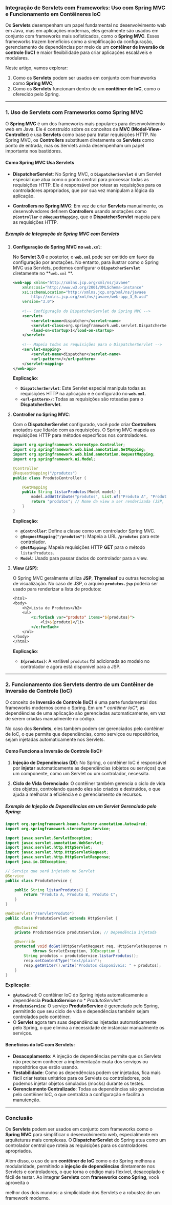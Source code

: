 ### Integração de Servlets com Frameworks: Uso com Spring MVC e Funcionamento em Contêineres IoC

Os **Servlets** desempenham um papel fundamental no desenvolvimento web em Java, mas em aplicações modernas, eles
geralmente são usados em conjunto com frameworks mais sofisticados, como o **Spring MVC**. Esses frameworks trazem
benefícios como a simplificação da configuração, gerenciamento de dependências por meio de um **contêiner de inversão de
controle (IoC)** e maior flexibilidade para criar aplicações escaláveis e modulares.

Neste artigo, vamos explorar:

1. Como os **Servlets** podem ser usados em conjunto com frameworks como **Spring MVC**;
2. Como os **Servlets** funcionam dentro de um **contêiner de IoC**, como o oferecido pelo Spring.

---

### 1. Uso de Servlets com Frameworks como Spring MVC

O **Spring MVC** é um dos frameworks mais populares para desenvolvimento web em Java. Ele é construído sobre os
conceitos de **MVC (Model-View-Controller)** e usa **Servlets** como base para tratar requisições HTTP. No Spring MVC,
os **Controllers** substituem diretamente os **Servlets** como ponto de entrada, mas os Servlets ainda desempenham um
papel importante nos bastidores.

#### Como Spring MVC Usa Servlets

- **DispatcherServlet**: No Spring MVC, o **`DispatcherServlet`** é um Servlet especial que atua como o ponto central
  para processar todas as requisições HTTP. Ele é responsável por rotear as requisições para os controladores
  apropriados, que por sua vez manipulam a lógica da aplicação.

- **Controllers no Spring MVC**: Em vez de criar **Servlets** manualmente, os desenvolvedores definem **Controllers**
  usando anotações como **`@Controller`** e **`@RequestMapping`**, que o **DispatcherServlet** mapeia para as
  requisições HTTP.

##### Exemplo de Integração de Spring MVC com Servlets

1. **Configuração do Spring MVC no `web.xml`**:

   No **Servlet 3.0** e posterior, o **`web.xml`** pode ser omitido em favor da configuração por anotações. No entanto,
   para ilustrar como o Spring MVC usa Servlets, podemos configurar o **`DispatcherServlet`** diretamente no **`web.xml`
   **.

   ```xml
   <web-app xmlns="http://xmlns.jcp.org/xml/ns/javaee"
       xmlns:xsi="http://www.w3.org/2001/XMLSchema-instance"
       xsi:schemaLocation="http://xmlns.jcp.org/xml/ns/javaee 
           http://xmlns.jcp.org/xml/ns/javaee/web-app_3_0.xsd"
       version="3.0">
       
       <!-- Configuração do DispatcherServlet do Spring MVC -->
       <servlet>
           <servlet-name>dispatcher</servlet-name>
           <servlet-class>org.springframework.web.servlet.DispatcherServlet</servlet-class>
           <load-on-startup>1</load-on-startup>
       </servlet>
       
       <!-- Mapeia todas as requisições para o DispatcherServlet -->
       <servlet-mapping>
           <servlet-name>dispatcher</servlet-name>
           <url-pattern>/</url-pattern>
       </servlet-mapping>
   </web-app>
   ```

   **Explicação**:
    - **`DispatcherServlet`**: Este Servlet especial manipula todas as requisições HTTP na aplicação e é configurado no
      **`web.xml`**.
    - **`<url-pattern>/`**: Todas as requisições são roteadas para o **DispatcherServlet**.

2. **Controller no Spring MVC**:

   Com o **DispatcherServlet** configurado, você pode criar **Controllers** anotados que lidarão com as requisições. O
   Spring MVC mapeia as requisições HTTP para métodos específicos nos controladores.

   ```java
   import org.springframework.stereotype.Controller;
   import org.springframework.web.bind.annotation.GetMapping;
   import org.springframework.web.bind.annotation.RequestMapping;
   import org.springframework.ui.Model;

   @Controller
   @RequestMapping("/produtos")
   public class ProdutoController {

       @GetMapping
       public String listarProdutos(Model model) {
           model.addAttribute("produtos", List.of("Produto A", "Produto B", "Produto C"));
           return "produtos"; // Nome da view a ser renderizada (JSP, Thymeleaf, etc.)
       }
   }
   ```

   **Explicação**:
    - **`@Controller`**: Define a classe como um controlador Spring MVC.
    - **`@RequestMapping("/produtos")`**: Mapeia a URL **`/produtos`** para este controlador.
    - **`@GetMapping`**: Mapeia requisições HTTP **GET** para o método `listarProdutos`.
    - **`Model`**: Usado para passar dados do controlador para a view.

3. **View (JSP)**:

   O Spring MVC geralmente utiliza **JSP**, **Thymeleaf** ou outras tecnologias de visualização. No caso de JSP, o
   arquivo **`produtos.jsp`** poderia ser usado para renderizar a lista de produtos:

   ```jsp
   <html>
   <body>
       <h2>Lista de Produtos</h2>
       <ul>
           <c:forEach var="produto" items="${produtos}">
               <li>${produto}</li>
           </c:forEach>
       </ul>
   </body>
   </html>
   ```

   **Explicação**:
    - **`${produtos}`**: A variável `produtos` foi adicionada ao modelo no controlador e agora está disponível para a
      JSP.

---

### 2. Funcionamento dos Servlets dentro de um Contêiner de Inversão de Controle (IoC)

O conceito de **Inversão de Controle (IoC)** é uma parte fundamental dos frameworks modernos como o Spring. Em um *
*contêiner IoC**, as dependências de uma aplicação são gerenciadas automaticamente, em vez de serem criadas manualmente
no código.

No caso dos **Servlets**, eles também podem ser gerenciados pelo contêiner de IoC, o que permite que dependências, como
serviços ou repositórios, sejam injetadas automaticamente nos Servlets.

#### Como Funciona a Inversão de Controle (IoC):

1. **Injeção de Dependências (DI)**: No Spring, o contêiner IoC é responsável por **injetar** automaticamente as
   dependências (objetos ou serviços) que um componente, como um Servlet ou um controlador, necessita.

2. **Ciclo de Vida Gerenciado**: O contêiner também gerencia o ciclo de vida dos objetos, controlando quando eles são
   criados e destruídos, o que ajuda a melhorar a eficiência e o gerenciamento de recursos.

##### Exemplo de Injeção de Dependências em um Servlet Gerenciado pelo Spring:

```java
import org.springframework.beans.factory.annotation.Autowired;
import org.springframework.stereotype.Service;

import javax.servlet.ServletException;
import javax.servlet.annotation.WebServlet;
import javax.servlet.http.HttpServlet;
import javax.servlet.http.HttpServletRequest;
import javax.servlet.http.HttpServletResponse;
import java.io.IOException;

// Serviço que será injetado no Servlet
@Service
public class ProdutoService {

    public String listarProdutos() {
        return "Produto A, Produto B, Produto C";
    }
}

@WebServlet("/servletProduto")
public class ProdutoServlet extends HttpServlet {

    @Autowired
    private ProdutoService produtoService; // Dependência injetada

    @Override
    protected void doGet(HttpServletRequest req, HttpServletResponse resp)
            throws ServletException, IOException {
        String produtos = produtoService.listarProdutos();
        resp.setContentType("text/plain");
        resp.getWriter().write("Produtos disponíveis: " + produtos);
    }
}
```

**Explicação**:

- **`@Autowired`**: O contêiner IoC do Spring injeta automaticamente a dependência **ProdutoService** no *
  *ProdutoServlet**.
- **`ProdutoService`**: O serviço **ProdutoService** é gerenciado pelo Spring, permitindo que seu ciclo de vida e
  dependências também sejam controlados pelo contêiner.
- O **Servlet** agora tem suas dependências injetadas automaticamente pelo Spring, o que elimina a necessidade de
  instanciar manualmente os serviços.

#### Benefícios do IoC com Servlets:

- **Desacoplamento**: A injeção de dependências permite que os Servlets não precisem conhecer a implementação exata dos
  serviços ou repositórios que estão usando.
- **Testabilidade**: Como as dependências podem ser injetadas, fica mais fácil criar testes unitários para os Servlets
  ou controladores, pois podemos injetar objetos simulados (mocks) durante os testes.
- **Gerenciamento Centralizado**: Todas as dependências são gerenciadas pelo contêiner IoC, o que centraliza a
  configuração e facilita a manutenção.

---

### Conclusão

Os **Servlets** podem ser usados em conjunto com frameworks como o **Spring MVC** para simplificar o desenvolvimento
web, especialmente em arquiteturas mais complexas. O **DispatcherServlet** do Spring atua como um controlador central
que roteia as requisições para os controladores apropriados.

Além disso, o uso de um **contêiner de IoC** como o do Spring melhora a modularidade, permitindo a **injeção de
dependências** diretamente nos Servlets e controladores, o que torna o código mais flexível, desacoplado e fácil de
testar. Ao integrar **Servlets** com **frameworks como Spring**, você aproveita o

melhor dos dois mundos: a simplicidade dos Servlets e a robustez de um framework moderno.